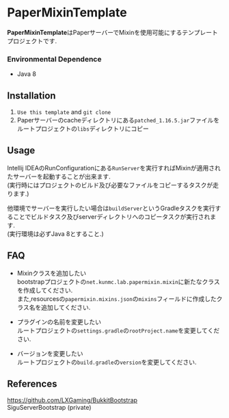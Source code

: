 # PaperMixinTemplate

**PaperMixinTemplate**はPaperサーバーでMixinを使用可能にするテンプレートプロジェクトです.

### Environmental Dependence

* Java 8

## Installation

1. ```Use this template``` and ```git clone```
2. Paperサーバーのcacheディレクトリにある```patched_1.16.5.jar```ファイルをルートプロジェクトの```libs```ディレクトリにコピー

## Usage

Intellij IDEAのRunConfigurationにある```RunServer```を実行すればMixinが適用されたサーバーを起動することが出来ます.  
(実行時にはプロジェクトのビルド及び必要なファイルをコピーするタスクが走ります.)

他環境でサーバーを実行したい場合は```buildServer```というGradleタスクを実行することでビルドタスク及びserverディレクトリへのコピータスクが実行されます.   
(実行環境は必ずJava 8とすること.)

## FAQ

* Mixinクラスを追加したい  
  bootstrapプロジェクトの```net.kunmc.lab.papermixin.mixin```に新たなクラスを作成してください.  
  また,resourcesの```papermixin.mixins.json```の```mixins```フィールドに作成したクラス名を追加してください.


* プラグインの名前を変更したい  
  ルートプロジェクトの```settings.gradle```の```rootProject.name```を変更してください.


* バージョンを変更したい  
  ルートプロジェクトの```build.gradle```の```version```を変更してください.

## References

https://github.com/LXGaming/BukkitBootstrap \
SiguServerBootstrap (private)
